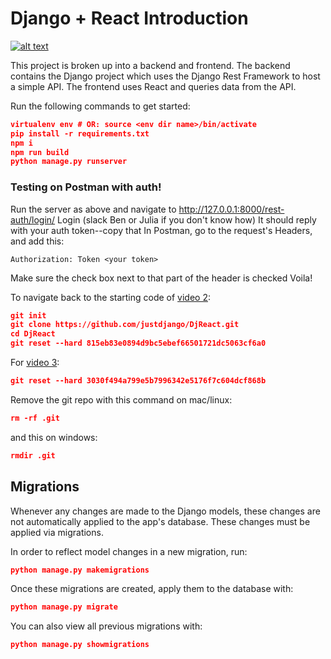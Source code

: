 # Django + React Introduction

[![alt text](https://github.com/justdjango/DjReact/blob/master/thumbnail.png "Logo")](https://youtu.be/uZgRbnIsgrA)

This project is broken up into a backend and frontend. The backend contains the Django project which uses the Django Rest Framework to host a simple API. The frontend uses React and queries data from the API.

Run the following commands to get started:

```json
virtualenv env # OR: source <env dir name>/bin/activate
pip install -r requirements.txt
npm i
npm run build
python manage.py runserver
```

### Testing on Postman with auth!
Run the server as above and navigate to http://127.0.0.1:8000/rest-auth/login/
Login (slack Ben or Julia if you don't know how)
It should reply with your auth token--copy that
In Postman, go to the request's Headers, and add this:
```
Authorization: Token <your token>
```
Make sure the check box next to that part of the header is checked
Voila!

To navigate back to the starting code of [video 2](https://www.youtube.com/watch?v=w-QJiQwlZzU&t=4s):

```json
git init
git clone https://github.com/justdjango/DjReact.git
cd DjReact
git reset --hard 815eb83e0894d9bc5ebef66501721dc5063cf6a0
```

For [video 3](https://www.youtube.com/watch?v=BxzO2M7QcZw):

```json
git reset --hard 3030f494a799e5b7996342e5176f7c604dcf868b
```

Remove the git repo with this command on mac/linux:

```json
rm -rf .git
```

and this on windows:

```json
rmdir .git
```
## Migrations

Whenever any changes are made to the Django models, these changes are not automatically applied to the app's database. These changes must be applied via migrations.

In order to reflect model changes in a new migration, run: 
```json
python manage.py makemigrations
```

Once these migrations are created, apply them to the database with: 
```json
python manage.py migrate
```

You can also view all previous migrations with: 
```json
python manage.py showmigrations
```

